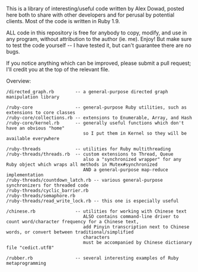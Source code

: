 This is a library of interesting/useful code written by Alex Dowad, posted here both to share with other developers and for perusal by potential clients. Most of the code is written in Ruby 1.9.

ALL code in this repository is free for anybody to copy, modify, and use in any program, without attribution to the author (ie. me). Enjoy! But make sure to test the code yourself -- I have tested it, but can't guarantee there are no bugs.

If you notice anything which can be improved, please submit a pull request; I'll credit you at the top of the relevant file.

Overview:

    /directed_graph.rb        -- a general-purpose directed graph manipulation library

    /ruby-core                -- general-purpose Ruby utilities, such as extensions to core classes
    /ruby-core/collections.rb -- extensions to Enumerable, Array, and Hash
    /ruby-core/kernel.rb      -- generally useful functions which don't have an obvious "home"
                                 so I put them in Kernel so they will be available everywhere

    /ruby-threads             -- utilities for Ruby multithreading
    /ruby-threads/threads.rb  -- custom extensions to Thread, Queue
                                 also a "synchronized wrapper" for any Ruby object which wraps all methods in Mutex#synchronized
                                 AND a general-purpose map-reduce implementation
    /ruby-threads/countdown_latch.rb -- various general-purpose synchronizers for threaded code
    /ruby-threads/cyclic_barrier.rb
    /ruby-threads/semaphore.rb
    /ruby-threads/read_write_lock.rb -- this one is especially useful

    /chinese.rb               -- utilities for working with Chinese text
                                 ALSO contains command-line driver to count word/character frequency for a Chinese text,
                                 add Pinyin transcription next to Chinese words, or convert between traditional/simplified
                                 characters
                                 must be accompanied by Chinese dictionary file "cedict.utf8"

    /rubber.rb                -- several interesting examples of Ruby metaprogramming
